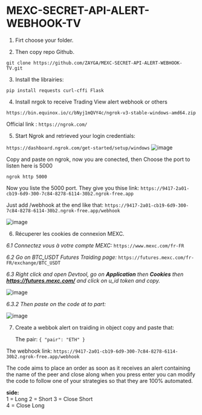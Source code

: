 # MEXC-SECRET-API-ALERT-WEBHOOK-TV

1. Firt choose your folder.

2. Then copy repo Github.
   
```git clone https://github.com/ZAYGA/MEXC-SECRET-API-ALERT-WEBHOOK-TV.git```

3. Install the librairies:

```pip install requests curl-cffi Flask```

4. Install nrgok to receive Trading View alert webhook or others

```https://bin.equinox.io/c/bNyj1mQVY4c/ngrok-v3-stable-windows-amd64.zip```

Official link : ```https://ngrok.com/```

5. Start Ngrok and retrieved your login credentials:

```https://dashboard.ngrok.com/get-started/setup/windows```
![image](https://github.com/user-attachments/assets/854ca53c-cdf5-4692-925a-8940b5dca9e1)

Copy and paste on ngrok, now you are conected, then Choose the port to listen here is 5000

```ngrok http 5000```

Now you liste the 5000 port. They give you thise link:
```https://9417-2a01-cb19-6d9-300-7c84-8278-6114-30b2.ngrok-free.app```

Just add /webhook at the end like that:
```https://9417-2a01-cb19-6d9-300-7c84-8278-6114-30b2.ngrok-free.app/webhook ```

![image](https://github.com/user-attachments/assets/22e84b59-810a-4865-9747-f0bb83a1a561)

6. Récuperer les cookies de connexion MEXC.

 *6.1 Connectez vous à votre compte MEXC:*
   ```https://www.mexc.com/fr-FR```

  *6.2 Go on BTC_USDT Futures Traiding page:*
  ```https://futures.mexc.com/fr-FR/exchange/BTC_USDT``` 
  
  *6.3 Right click and open Devtool, go on **Application** then **Cookies** then **https://futures.mexc.com/** and click on u_id token and copy.*

  ![image](https://github.com/user-attachments/assets/16e63f95-7cd3-4ea7-97cd-8368676d44e5)

  *6.3.2 Then paste on the code at to part:*

  ![image](https://github.com/user-attachments/assets/8a5c2d6d-2998-444e-beb5-eb64b0703dfc)

7. Create a webbok alert on traiding in object copy and paste that:

   The pair: ```{
    "pair": "ETH"
}```

The webhook link: ```https://9417-2a01-cb19-6d9-300-7c84-8278-6114-30b2.ngrok-free.app/webhook ```

The code aims to place an order as soon as it receives an alert containing the name of the peer and close along when you press enter you can modify the code to follow one of your strategies so that they are 100% automated.

**side:**  
1 = Long 
2 = Short 
3 = Close Short  
4 = Close Long



